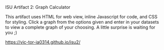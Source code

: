 ISU Artifact 2: Graph Calculator

This artifact uses HTML for web view, inline Javascript for code, and CSS for styling.
Click a graph from the options given and enter in your datasets to view a complete graph of your choosing.
A little surprise is waiting for you ;)

https://vic-tor-ia0314.github.io/isu2/
